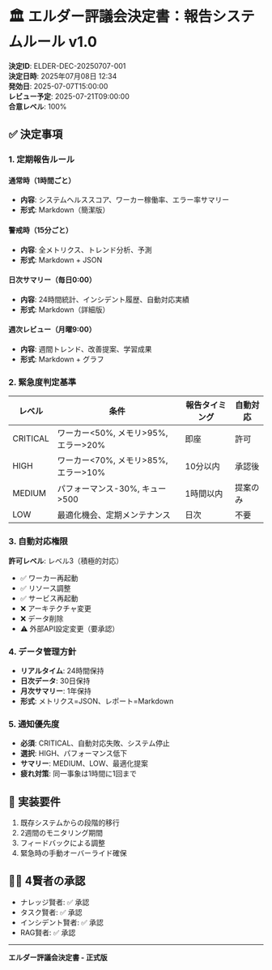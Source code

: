 # 🏛️ エルダー評議会決定書：報告システムルール v1.0

**決定ID**: ELDER-DEC-20250707-001  
**決定日時**: 2025年07月08日 12:34  
**発効日**: 2025-07-07T15:00:00  
**レビュー予定**: 2025-07-21T09:00:00  
**合意レベル**: 100%

## ✅ 決定事項

### 1. 定期報告ルール

#### 通常時（1時間ごと）
- **内容**: システムヘルススコア、ワーカー稼働率、エラー率サマリー
- **形式**: Markdown（簡潔版）

#### 警戒時（15分ごと）
- **内容**: 全メトリクス、トレンド分析、予測
- **形式**: Markdown + JSON

#### 日次サマリー（毎日0:00）
- **内容**: 24時間統計、インシデント履歴、自動対応実績
- **形式**: Markdown（詳細版）

#### 週次レビュー（月曜9:00）
- **内容**: 週間トレンド、改善提案、学習成果
- **形式**: Markdown + グラフ

### 2. 緊急度判定基準

| レベル | 条件 | 報告タイミング | 自動対応 |
|--------|------|---------------|----------|
| CRITICAL | ワーカー<50%, メモリ>95%, エラー>20% | 即座 | 許可 |
| HIGH | ワーカー<70%, メモリ>85%, エラー>10% | 10分以内 | 承認後 |
| MEDIUM | パフォーマンス-30%, キュー>500 | 1時間以内 | 提案のみ |
| LOW | 最適化機会、定期メンテナンス | 日次 | 不要 |

### 3. 自動対応権限

**許可レベル**: レベル3（積極的対応）
- ✅ ワーカー再起動
- ✅ リソース調整
- ✅ サービス再起動
- ❌ アーキテクチャ変更
- ❌ データ削除
- ⚠️ 外部API設定変更（要承認）

### 4. データ管理方針

- **リアルタイム**: 24時間保持
- **日次データ**: 30日保持
- **月次サマリー**: 1年保持
- **形式**: メトリクス=JSON、レポート=Markdown

### 5. 通知優先度

- **必須**: CRITICAL、自動対応失敗、システム停止
- **選択**: HIGH、パフォーマンス低下
- **サマリー**: MEDIUM、LOW、最適化提案
- **疲れ対策**: 同一事象は1時間に1回まで

## 📝 実装要件

1. 既存システムからの段階的移行
2. 2週間のモニタリング期間
3. フィードバックによる調整
4. 緊急時の手動オーバーライド確保

## 🧙‍♂️ 4賢者の承認

- ナレッジ賢者: ✅ 承認
- タスク賢者: ✅ 承認
- インシデント賢者: ✅ 承認
- RAG賢者: ✅ 承認

---
**エルダー評議会決定書 - 正式版**
